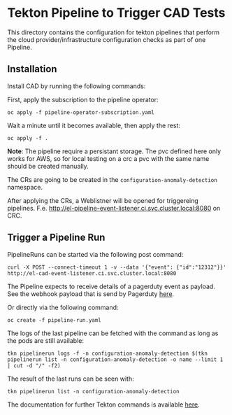 # Tekton Pipeline to Trigger CAD Tests

This directory contains the configuration for tekton pipelines that perform the cloud provider/infrastructure configuration checks as part of one Pipeline.

## Installation

Install CAD by running the following commands:

First, apply the subscription to the pipeline operator:

```console
oc apply -f pipeline-operator-subscription.yaml
```

Wait a minute until it becomes available, then apply the rest:

```console
oc apply -f . 
```

**Note**: The pipeline require a persistant storage. The pvc defined here only works for AWS, so for local testing on a crc a pvc with the same name should be created manually.

The CRs are going to be created in the `configuration-anomaly-detection` namespace.

After applying the CRs, a Weblistner will be opened for triggereing pipelines. F.e. http://el-pipeline-event-listener.ci.svc.cluster.local:8080 on CRC.

## Trigger a Pipeline Run

PipelineRuns can be started via the following post command:

```console
curl -X POST --connect-timeout 1 -v --data '{"event": {"id":"12312"}}' http://el-cad-event-listener.ci.svc.cluster.local:8080
```
The Pipeline expects to receive details of a pagerduty event as payload. See the webhook payload that is send by Pagerduty [here](https://developer.pagerduty.com/docs/ZG9jOjExMDI5NTkw-v3-overview#webhook-payload).

Or directly via the following command:

```console
oc create -f pipeline-run.yaml
```

The logs of the last pipeline can be fetched with the command as long as the pods are still available:

```console
tkn pipelinerun logs -f -n configuration-anomaly-detection $(tkn pipelinerun list -n configuration-anomaly-detection -o name --limit 1 | cut -d "/" -f2)
```

The result of the last runs can be seen with:

```console
tkn pipelinerun list -n configuration-anomaly-detection 
```

The documentation for further Tekton commands is available [here](https://docs.openshift.com/container-platform/4.4/cli_reference/tkn_cli/op-tkn-reference.html).
